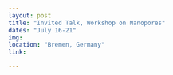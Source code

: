 ```yaml
---
layout: post
title: "Invited Talk, Workshop on Nanopores"
dates: "July 16-21"
img: 
location: "Bremen, Germany"
link: 

---
```

